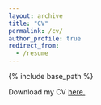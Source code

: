 ```yaml
---
layout: archive
title: "CV"
permalink: /cv/
author_profile: true
redirect_from:
  - /resume
---
```


{% include base_path %}

Download my CV <a href="gdpatron.github.io/folder/document.pdf" target="CVv2.pdf">here.</a>
